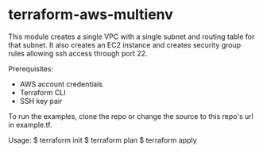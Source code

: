 # terraform-aws-multienv
This module creates a single VPC with a single subnet and routing table for that subnet. It also creates an EC2 instance and creates security group rules allowing ssh access through port 22. 

Prerequisites:
 - AWS account credentials
 - Terraform CLI
 - SSH key pair 

To run the examples, clone the repo or change the source to this repo's url in example.tf.

Usage:
$ terraform init
$ terraform plan
$ terraform apply
